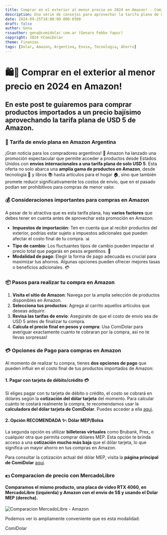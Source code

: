 ```yaml
---
title: Comprar en el exterior al menor precio en 2024 en Amazon! - ComiDolar
description: Una serie de consejos para aprovechar la tarifa plana de envíos de Amazon durante este 2024 accediendo a productos importados a menor precio que comprados aquí.
date: 2024-09-25T18:00:00.000-0300
draft: false
author: Gena
rssauthor: gena@comidolar.com.ar (Genaro Febbo Yapur)
copyright: 2024 ©️ComiDolar
theme: Finanzas
tags: [Dolar, Amazon, Argentina, Envio, Tecnologia, Ahorro]
---
```


# 🛍️🛒 Comprar en el exterior al menor precio en 2024 en Amazon!

## En este post te guiaremos para comprar productos importados a un precio bajísimo aprovechando la tarifa plana de USD 5 de Amazon.

### 🛫 Tarifa de envío plana en Amazon Argentina

¡Gran noticia para los compradores argentinos! 🎉 Amazon ha lanzado una promoción espectacular que permite acceder a productos desde Estados Unidos con **envíos internacionales a una tarifa plana de solo USD 5**. Esta oferta no solo abarca una **amplia gama de productos en Amazon**, desde tecnología 📱 y libros 📚 hasta artículos para el hogar 🏠, sino que también promete reducir significativamente los costos de envío, que en el pasado podían ser prohibitivos para compras de menor valor.

### 💰 Consideraciones importantes para compras en Amazon

A pesar de lo atractiva que es esta tarifa plana, hay **varios factores** que debes tener en cuenta antes de aprovechar esta promoción en Amazon:

- **Impuestos de importación**: Ten en cuenta que al recibir productos del exterior, podrías estar sujeto a impuestos adicionales que pueden afectar el costo final de tu compra. 📊
- **Tipo de cambio**: Los fluctuantes tipos de cambio pueden impactar el precio total que pagarás en pesos argentinos. 💱
- **Modalidad de pago**: Elegir la forma de pago adecuada es crucial para maximizar tus ahorros. Algunas opciones pueden ofrecer mejores tasas o beneficios adicionales. 💳

### 📦 Pasos para realizar tu compra en Amazon

1. **Visita el sitio de Amazon**: Navega por la amplia selección de productos disponibles en Amazon.
2. **Selecciona tus productos**: Agrega al carrito aquellos artículos que deseas adquirir.
3. **Revisa las tarifas de envío**: Asegúrate de que el costo de envío sea de USD 5 antes de finalizar tu compra.
4. **Calcula el precio final en pesos y compra**: Usa ComiDolar para averiguar exactamente cuanto te cobraran por la compra, asi no te llevas sorpresas!

### 💳 Opciones de Pago para compras en Amazon

Al momento de realizar tu compra, tienes **dos opciones de pago** que pueden influir en el costo final de tus productos importados de Amazon:

#### 1. Pagar con tarjeta de débito/crédito 💳

Si eliges pagar con tu tarjeta de débito o crédito, el costo se cobrará en dólares según la **cotización del dólar tarjeta** del momento. Para calcular cuánto te costará realmente la compra, te recomendamos usar la **calculadora del dólar tarjeta de ComiDolar**. Puedes acceder a ella <a href="/calculadora">aqui</a>.

#### 2. **Opción RECOMENDADA** ✨: Dólar MEP/Bolsa

La segunda opción es utilizar **billeteras virtuales** como Brubank, Prex, o cualquier otra que permita comprar dólares MEP. Esta opción te brinda acceso a una **cotización mucho más baja** que el dólar tarjeta, lo que significa un mayor ahorro en tus compras en Amazon.

Para consultar la cotización actual del dólar MEP, visita la **página principal de ComiDolar** <a href="/">aqui</a>.

### 💵 Comparacion de precio con MercadoLibre

#### Comparamos el mismo producto, una placa de video RTX 4060, en MercadoLibre (izquierda) y Amazon con el envio de 5$ y usando el Dolar MEP (derecha).

<img class="rounded-lg" src="https://i.ibb.co/5BNxGFy/comparacion.png" alt="Comparacion MercadoLibre - Amazon">

Podemos ver lo ampliamente conveniente que es esta modalidad.

ComiDolar
